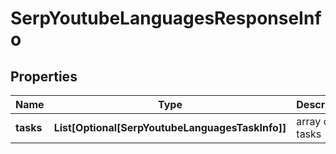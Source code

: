 # SerpYoutubeLanguagesResponseInfo


## Properties

| Name | Type | Description | Notes |
|------------ | ------------- | ------------- | -------------|
**tasks** | **List[Optional[SerpYoutubeLanguagesTaskInfo]]** | array of tasks |[optional]|